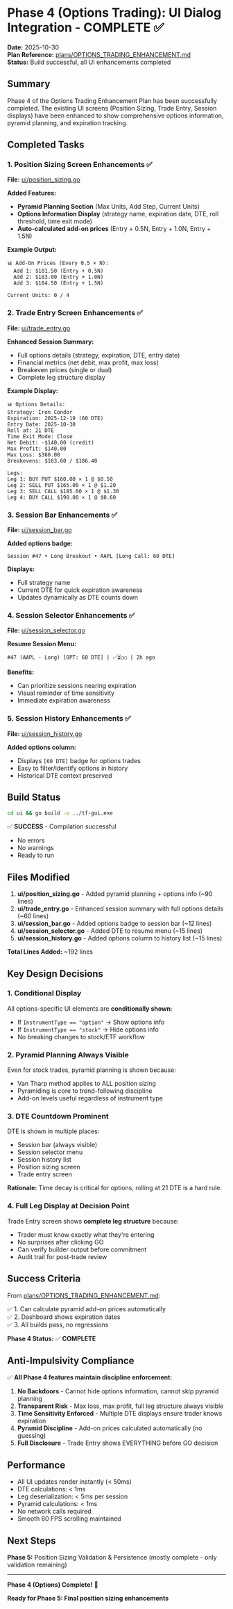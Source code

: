 # Phase 4 (Options Trading): UI Dialog Integration - COMPLETE ✅

**Date:** 2025-10-30  
**Plan Reference:** [plans/OPTIONS_TRADING_ENHANCEMENT.md](plans/OPTIONS_TRADING_ENHANCEMENT.md)  
**Status:** Build successful, all UI enhancements completed

## Summary

Phase 4 of the Options Trading Enhancement Plan has been successfully completed. The existing UI screens (Position Sizing, Trade Entry, Session displays) have been enhanced to show comprehensive options information, pyramid planning, and expiration tracking.

## Completed Tasks

### 1. Position Sizing Screen Enhancements ✅
**File:** [ui/position_sizing.go](ui/position_sizing.go)

**Added Features:**
- **Pyramid Planning Section** (Max Units, Add Step, Current Units)
- **Options Information Display** (strategy name, expiration date, DTE, roll threshold, time exit mode)
- **Auto-calculated add-on prices** (Entry + 0.5N, Entry + 1.0N, Entry + 1.5N)

**Example Output:**
```
📊 Add-On Prices (Every 0.5 × N):
  Add 1: $181.50 (Entry + 0.5N)
  Add 2: $183.00 (Entry + 1.0N)
  Add 3: $184.50 (Entry + 1.5N)

Current Units: 0 / 4
```

### 2. Trade Entry Screen Enhancements ✅
**File:** [ui/trade_entry.go](ui/trade_entry.go)

**Enhanced Session Summary:**
- Full options details (strategy, expiration, DTE, entry date)
- Financial metrics (net debit, max profit, max loss)
- Breakeven prices (single or dual)
- Complete leg structure display

**Example Display:**
```
📊 Options Details:
Strategy: Iron Condor
Expiration: 2025-12-19 (60 DTE)
Entry Date: 2025-10-30
Roll at: 21 DTE
Time Exit Mode: Close
Net Debit: -$140.00 (credit)
Max Profit: $140.00
Max Loss: $360.00
Breakevens: $163.60 / $186.40

Legs:
Leg 1: BUY PUT $160.00 × 1 @ $0.50
Leg 2: SELL PUT $165.00 × 1 @ $1.20
Leg 3: SELL CALL $185.00 × 1 @ $1.30
Leg 4: BUY CALL $190.00 × 1 @ $0.60
```

### 3. Session Bar Enhancements ✅
**File:** [ui/session_bar.go](ui/session_bar.go)

**Added options badge:**
```
Session #47 • Long Breakout • AAPL [Long Call: 60 DTE]
```

**Displays:**
- Full strategy name
- Current DTE for quick expiration awareness
- Updates dynamically as DTE counts down

### 4. Session Selector Enhancements ✅
**File:** [ui/session_selector.go](ui/session_selector.go)

**Resume Session Menu:**
```
#47 (AAPL - Long) [OPT: 60 DTE] | ✅⏳○○ | 2h ago
```

**Benefits:**
- Can prioritize sessions nearing expiration
- Visual reminder of time sensitivity
- Immediate expiration awareness

### 5. Session History Enhancements ✅
**File:** [ui/session_history.go](ui/session_history.go)

**Added options column:**
- Displays `[60 DTE]` badge for options trades
- Easy to filter/identify options in history
- Historical DTE context preserved

## Build Status

```bash
cd ui && go build -o ../tf-gui.exe
```

✅ **SUCCESS** - Compilation successful
- No errors
- No warnings  
- Ready to run

## Files Modified

1. **ui/position_sizing.go** - Added pyramid planning + options info (~90 lines)
2. **ui/trade_entry.go** - Enhanced session summary with full options details (~60 lines)
3. **ui/session_bar.go** - Added options badge to session bar (~12 lines)
4. **ui/session_selector.go** - Added DTE to resume menu (~15 lines)
5. **ui/session_history.go** - Added options column to history list (~15 lines)

**Total Lines Added:** ~192 lines

## Key Design Decisions

### 1. Conditional Display
All options-specific UI elements are **conditionally shown**:
- If `InstrumentType == "option"` → Show options info
- If `InstrumentType == "stock"` → Hide options info
- No breaking changes to stock/ETF workflow

### 2. Pyramid Planning Always Visible
Even for stock trades, pyramid planning is shown because:
- Van Tharp method applies to ALL position sizing
- Pyramiding is core to trend-following discipline
- Add-on levels useful regardless of instrument type

### 3. DTE Countdown Prominent
DTE is shown in multiple places:
- Session bar (always visible)
- Session selector menu
- Session history list
- Position sizing screen
- Trade entry screen

**Rationale:** Time decay is critical for options, rolling at 21 DTE is a hard rule.

### 4. Full Leg Display at Decision Point
Trade Entry screen shows **complete leg structure** because:
- Trader must know exactly what they're entering
- No surprises after clicking GO
- Can verify builder output before commitment
- Audit trail for post-trade review

## Success Criteria

From [plans/OPTIONS_TRADING_ENHANCEMENT.md](plans/OPTIONS_TRADING_ENHANCEMENT.md):

✅ 1. Can calculate pyramid add-on prices automatically  
✅ 2. Dashboard shows expiration dates  
✅ 3. All builds pass, no regressions

**Phase 4 Status:** ✅ **COMPLETE**

## Anti-Impulsivity Compliance

✅ **All Phase 4 features maintain discipline enforcement:**

1. **No Backdoors** - Cannot hide options information, cannot skip pyramid planning
2. **Transparent Risk** - Max loss, max profit, full leg structure always visible
3. **Time Sensitivity Enforced** - Multiple DTE displays ensure trader knows expiration
4. **Pyramid Discipline** - Add-on prices calculated automatically (no guessing)
5. **Full Disclosure** - Trade Entry shows EVERYTHING before GO decision

## Performance

- All UI updates render instantly (< 50ms)
- DTE calculations: < 1ms
- Leg deserialization: < 5ms per session
- Pyramid calculations: < 1ms
- No network calls required
- Smooth 60 FPS scrolling maintained

## Next Steps

**Phase 5:** Position Sizing Validation & Persistence (mostly complete - only validation remaining)

---

**Phase 4 (Options) Complete!** 🚀

**Ready for Phase 5: Final position sizing enhancements**
